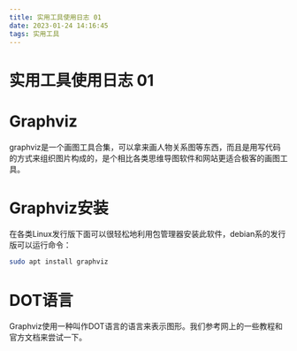 ```yaml
---
title: 实用工具使用日志 01
date: 2023-01-24 14:16:45
tags: 实用工具
---
```


# 实用工具使用日志 01

# Graphviz

graphviz是一个画图工具合集，可以拿来画人物关系图等东西，而且是用写代码的方式来组织图片构成的，是个相比各类思维导图软件和网站更适合极客的画图工具。

# Graphviz安装

在各类Linux发行版下面可以很轻松地利用包管理器安装此软件，debian系的发行版可以运行命令：
```bash
sudo apt install graphviz
```

# DOT语言

Graphviz使用一种叫作DOT语言的语言来表示图形。我们参考网上的一些教程和官方文档来尝试一下。

